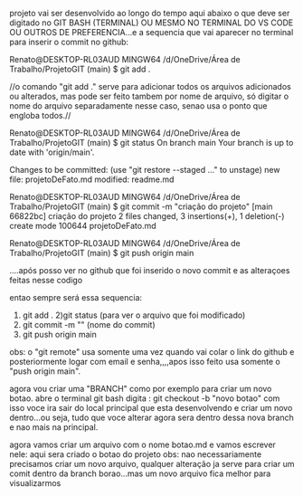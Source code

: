 projeto vai ser desenvolvido ao longo do tempo aqui
abaixo o que deve ser digitado no GIT BASH (TERMINAL) OU MESMO NO TERMINAL DO VS CODE OU OUTROS DE PREFERENCIA...e a sequencia que vai aparecer no terminal  para inserir o commit no github:

Renato@DESKTOP-RL03AUD MINGW64 /d/OneDrive/Área de Trabalho/ProjetoGIT (main)
$ git add .

//o comando "git add ." serve para adicionar todos os arquivos adicionados ou alterados, mas pode ser feito tambem por nome de arquivo, só digitar o nome do arquivo separadamente nesse caso, senao usa o ponto que engloba todos.// 

Renato@DESKTOP-RL03AUD MINGW64 /d/OneDrive/Área de Trabalho/ProjetoGIT (main)
$ git status
On branch main
Your branch is up to date with 'origin/main'.

Changes to be committed:
  (use "git restore --staged <file>..." to unstage)
        new file:   projetoDeFato.md
        modified:   readme.md


Renato@DESKTOP-RL03AUD MINGW64 /d/OneDrive/Área de Trabalho/ProjetoGIT (main)
$ git commit -m "criação do projeto"
[main 66822bc] criação do projeto
 2 files changed, 3 insertions(+), 1 deletion(-)
 create mode 100644 projetoDeFato.md

Renato@DESKTOP-RL03AUD MINGW64 /d/OneDrive/Área de Trabalho/ProjetoGIT (main)
$ git push origin main

....após posso ver no github que foi inserido o novo commit e as alteraçoes feitas nesse codigo

entao sempre será essa sequencia:
1) git add .
2)git status (para ver o arquivo que foi modificado)
3) git commit -m "" (nome do commit)
4) git push origin main

obs: o "git remote" usa somente uma vez quando vai colar o link do github e posteriormente logar com email e senha,,,,apos isso feito usa somente o "push origin main".

agora vou criar uma "BRANCH" como por exemplo para criar um novo botao.
abre o terminal git bash
digita : git checkout -b "novo botao"
com isso voce ira sair do local principal que esta desenvolvendo e criar um novo dentro...ou seja, tudo que voce alterar agora sera dentro dessa nova branch e nao mais na principal.

agora vamos criar um arquivo com o nome botao.md e vamos escrever nele: aqui sera criado o botao do projeto
obs: nao necessariamente precisamos criar um novo arquivo, qualquer alteração ja serve para criar um comit dentro da branch borao...mas um novo arquivo fica melhor para visualizarmos



